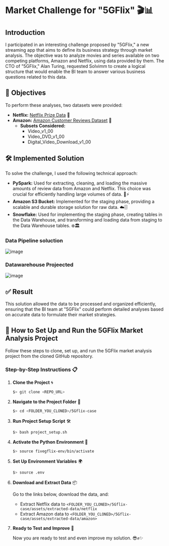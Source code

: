 # Market Challenge for "5GFlix" 🎬📊

## Introduction

I participated in an interesting challenge proposed by "5GFlix," a new streaming app that aims to define its business strategy through market analysis. The objective was to analyze movies and series available on two competing platforms, Amazon and Netflix, using data provided by them. The CTO of "5GFlix," Alan Turing, requested Solvimm to create a logical structure that would enable the BI team to answer various business questions related to this data.

## 🎯 Objectives

To perform these analyses, two datasets were provided:

- **Netflix:** [Netflix Prize Data](https://www.kaggle.com/netflix-inc/netflix-prize-data) 🎥
- **Amazon:** [Amazon Customer Reviews Dataset](https://www.kaggle.com/datasets/cynthiarempel/amazon-us-customer-reviews-dataset) 🛒
  - **Subsets Considered:**
    - Video_v1_00
    - Video_DVD_v1_00
    - Digital_Video_Download_v1_00
      
## 🛠️ Implemented Solution

To solve the challenge, I used the following technical approach:

- **PySpark:** Used for extracting, cleaning, and loading the massive amounts of review data from Amazon and Netflix. This choice was crucial for efficiently handling large volumes of data. 🐍⚡
- **Amazon S3 Bucket:** Implemented for the staging phase, providing a scalable and durable storage solution for raw data. ☁️🗄️
- **Snowflake:** Used for implementing the staging phase, creating tables in the Data Warehouse, and transforming and loading data from staging to the Data Warehouse tables. ❄️🏛️

### Data Pipeline soluction
![image](https://github.com/lucasvittal2/5Gflix-case/assets/62555057/fdd99ab0-4933-4824-9a79-7d122331c17d)


### Datawarehouse Projeected
![image](https://github.com/lucasvittal2/5Gflix-case/assets/62555057/ee772aba-c6a7-4351-a477-74572594524a)


## ✅ Result

This solution allowed the data to be processed and organized efficiently, ensuring that the BI team at "5GFlix" could perform detailed analyses based on accurate data to formulate their market strategies.


## 🚀 How to Set Up and Run the 5GFlix Market Analysis Project

Follow these steps to clone, set up, and run the 5GFlix market analysis project from the cloned GitHub repository.

### Step-by-Step Instructions 📋

1. **Clone the Project** 🌀

   ```bash
   $> git clone <REPO_URL>
   ```

2. **Navigate to the Project Folder** 📁

   ```bash
   $> cd <FOLDER_YOU_CLONED>/5Gflix-case
   ```

3. **Run Project Setup Script** 🛠️

   ```bash
   $> bash project_setup.sh
   ```

4. **Activate the Python Environment** 🐍

   ```bash
   $> source fivegflix-env/bin/activate
   ```

5. **Set Up Environment Variables** 🌍

   ```bash
   $> source .env
   ```

6. **Download and Extract Data** 📦
   
   Go to the links below, download the data, and:
   - Extract Netflix data to `<FOLDER_YOU_CLONED>/5Gflix-case/assets/extracted-data/netflix`
   - Extract Amazon data to `<FOLDER_YOU_CLONED>/5Gflix-case/assets/extracted-data/amazon>`

7. **Ready to Test and Improve** 🚀

   Now you are ready to test and even improve my solution. 😎✊✨



